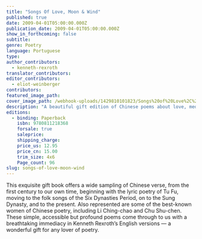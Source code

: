 ```yaml
---
title: "Songs Of Love, Moon & Wind"
published: true
date: 2009-04-01T05:00:00.000Z
publication_date: 2009-04-01T05:00:00.000Z
show_in_forthcoming: false
subtitle:
genre: Poetry
language: Portuguese
type:
author_contributors:
  - kenneth-rexroth
translator_contributors:
editor_contributors:
  - eliot-weinberger
contributors:
featured_image_path:
cover_image_path: /webhook-uploads/1429810101823/Songs%20of%20Love%2C%20Moon%2C%20and%20Wind.jpg
description: "A beautiful gift edition of Chinese poems about love, meditation, and reveries in the midst of nature, in Kenneth Rexroth's classic translations. "
editions:
  - binding: Paperback
    isbn: 9780811218368
    forsale: true
    saleprice:
    shipping_charge:
    price_us: 12.95
    price_cn: 15.00
    trim_size: 4x6
    Page_count: 96
slug: songs-of-love-moon-wind
---
```


This exquisite gift book offers a wide sampling of Chinese verse, from the first century to our own time, beginning with the lyric poetry of Tu Fu, moving to the folk songs of the Six Dynasties Period, on to the Sung Dynasty, and to the present. Also represented are some of the best-known women of Chinese poetry, including Li Ching-chao and Chu Shu-chen. These simple, accessible but profound poems come through to us with a breathtaking immediacy in Kenneth Rexroth’s English versions — a wonderful gift for any lover of poetry.

